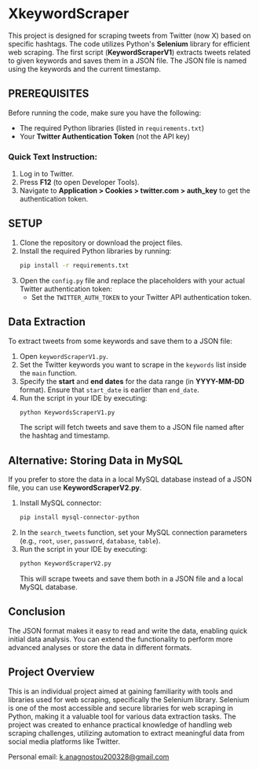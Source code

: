 
# XkeywordScraper

This project is designed for scraping tweets from Twitter (now X) based on specific hashtags. The code utilizes Python's **Selenium** library for efficient web scraping. The first script (**KeywordScraperV1**) extracts tweets related to  given keywords and saves them in a JSON file. The JSON file is named using the keywords and the current timestamp.

## PREREQUISITES

Before running the code, make sure you have the following:

- The required Python libraries (listed in `requirements.txt`)
- Your **Twitter Authentication Token** (not the API key)

### Quick Text Instruction:

1. Log in to Twitter.
2. Press **F12** (to open Developer Tools).
3. Navigate to **Application > Cookies > twitter.com > auth_key** to get the authentication token.

## SETUP

1. Clone the repository or download the project files.
2. Install the required Python libraries by running:
   ```bash
   pip install -r requirements.txt
   ```
3. Open the `config.py` file and replace the placeholders with your actual Twitter authentication token:
   - Set the `TWITTER_AUTH_TOKEN` to your Twitter API authentication token.

## Data Extraction

To extract tweets from some keywords and save them to a JSON file:

1. Open `keywordScraperV1.py`.
2. Set the Twitter keywords you want to scrape in the `keywords` list inside the `main` function.
3. Specify the **start** and **end dates** for the data range (in **YYYY-MM-DD** format). Ensure that `start_date` is earlier than `end_date`.
4. Run the script in your IDE by executing:
   ```bash
   python KeywordsScraperV1.py
   ```
   The script will fetch tweets and save them to a JSON file named after the hashtag and timestamp.

## Alternative: Storing Data in MySQL

If you prefer to store the data in a local MySQL database instead of a JSON file, you can use **KeywordScraperV2.py**.

1. Install MySQL connector:
   ```bash
   pip install mysql-connector-python
   ```
2. In the `search_tweets` function, set your MySQL connection parameters (e.g., `root`, `user`, `password`, `database`, `table`).
3. Run the script in your IDE by executing:
   ```bash
   python KeywordScraperV2.py
   ```
   This will scrape tweets and save them both in a JSON file and a local MySQL database.

## Conclusion

The JSON format makes it easy to read and write the data, enabling quick initial data analysis. You can extend the functionality to perform more advanced analyses or store the data in different formats.

## Project Overview

This is an individual project aimed at gaining familiarity with tools and libraries used for web scraping, specifically the Selenium library. Selenium is one of the most accessible and secure libraries for web scraping in Python, making it a valuable tool for various data extraction tasks. The project was created to enhance practical knowledge of handling web scraping challenges, utilizing automation to extract meaningful data from social media platforms like Twitter.

Personal email: k.anagnostou200328@gmail.com

